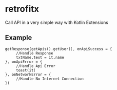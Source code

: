 # retrofitx
Call API in a very simple way with Kotlin Extensions

## Example
```
getResponse(getApis().getUser(), onApiSuccess = {
     //Handle Response
     txtName.text = it.name
}, onApiError = {
     //Handle Api Error
     toast(it)
}, onNetworkError = {
     //Handle No Internet Connection
})
